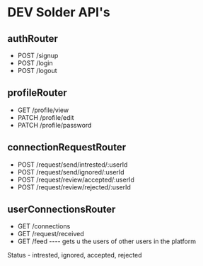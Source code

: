 # DEV Solder API's

## authRouter

- POST /signup
- POST /login
- POST /logout

## profileRouter

- GET /profile/view
- PATCH /profile/edit
- PATCH /profile/password

## connectionRequestRouter

- POST /request/send/intrested/:userId
- POST /request/send/ignored/:userId
- POST /request/review/accepted/:userId
- POST /request/review/rejected/:userId

## userConnectionsRouter

- GET /connections
- GET /request/received
- GET /feed ---- gets u the users of other users in the platform

Status - intrested, ignored, accepted, rejected
